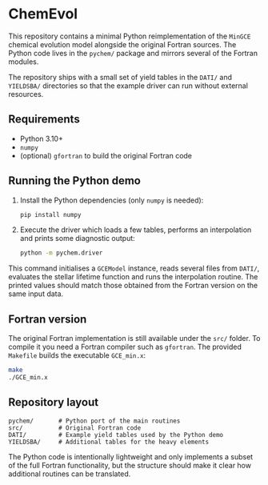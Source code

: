 # ChemEvol

This repository contains a minimal Python reimplementation of the `MinGCE`
chemical evolution model alongside the original Fortran sources.
The Python code lives in the `pychem/` package and mirrors several of the
Fortran modules.

The repository ships with a small set of yield tables in the `DATI/` and
`YIELDSBA/` directories so that the example driver can run without external
resources.

## Requirements

* Python 3.10+
* `numpy`
* (optional) `gfortran` to build the original Fortran code

## Running the Python demo

1. Install the Python dependencies (only `numpy` is needed):

   ```bash
   pip install numpy
   ```

2. Execute the driver which loads a few tables, performs an interpolation
   and prints some diagnostic output:

   ```bash
   python -m pychem.driver
   ```

This command initialises a `GCEModel` instance, reads several files from
`DATI/`, evaluates the stellar lifetime function and runs the interpolation
routine. The printed values should match those obtained from the Fortran
version on the same input data.

## Fortran version

The original Fortran implementation is still available under the `src/`
folder. To compile it you need a Fortran compiler such as `gfortran`.
The provided `Makefile` builds the executable `GCE_min.x`:

```bash
make
./GCE_min.x
```

## Repository layout

```
pychem/       # Python port of the main routines
src/          # Original Fortran code
DATI/         # Example yield tables used by the Python demo
YIELDSBA/     # Additional tables for the heavy elements
```

The Python code is intentionally lightweight and only implements a subset of
the full Fortran functionality, but the structure should make it clear how
additional routines can be translated.
